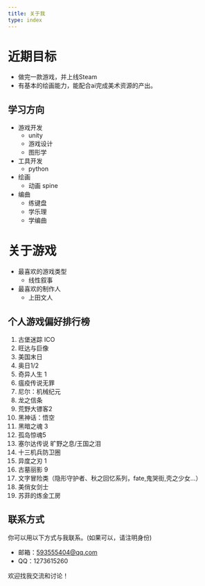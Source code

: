 ```yaml
---
title: 关于我
type: index
---
```


# 近期目标
- 做完一款游戏，并上线Steam
- 有基本的绘画能力，能配合ai完成美术资源的产出。

## 学习方向
- 游戏开发
  - unity
  - 游戏设计
  - 图形学
- 工具开发
  - python
- 绘画
  - 动画 spine
- 编曲
  - 练键盘
  - 学乐理
  - 学编曲

# 关于游戏

- 最喜欢的游戏类型
  - 线性叙事
- 最喜欢的制作人
  - 上田文人
## 个人游戏偏好排行榜

1. 古堡迷踪 ICO
2. 旺达与巨像
3. 美国末日
4. 奥日1/2
5. 奇异人生 1
6. 瘟疫传说无罪
7. 尼尔：机械纪元
8. 龙之信条
10. 荒野大镖客2
11. 黑神话：悟空
12. 黑暗之魂 3
13. 孤岛惊魂5
14. 塞尔达传说 旷野之息/王国之泪
15. 十三机兵防卫圈
16. 异度之刃 1
17. 古墓丽影 9 
18. 文字冒险类（隐形守护者、秋之回忆系列，fate,鬼哭街,壳之少女...）
19. 美俏女剑士
20. 苏菲的炼金工房

## 联系方式

你可以用以下方式与我联系。(如果可以，请注明身份)

- 邮箱：<593555404@qq.com>
- QQ：1273615260

欢迎找我交流和讨论！
